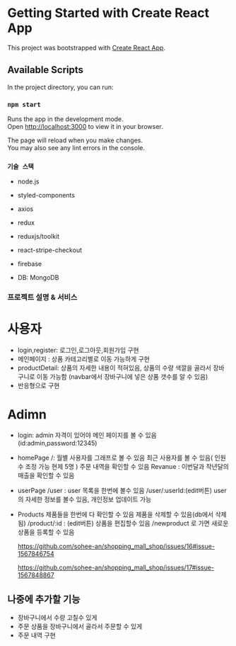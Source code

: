 # Getting Started with Create React App

This project was bootstrapped with [Create React App](https://github.com/facebook/create-react-app).

## Available Scripts

In the project directory, you can run:

### `npm start`

Runs the app in the development mode.\
Open [http://localhost:3000](http://localhost:3000) to view it in your browser.

The page will reload when you make changes.\
You may also see any lint errors in the console.

### `기술 스택`

- node.js
- styled-components
- axios
- redux
- reduxjs/toolkit
- react-stripe-checkout
- firebase

- DB: MongoDB

### 프로젝트 설명 & 서비스

# 사용자

- login,register: 로그인,로그아웃,회원가입 구현
- 메인페이지 : 상품 카테고리별로 이동 가능하게 구현
- productDetail: 상품의 자세한 내용이 적혀있음, 상품의 수량 색깔을
  골라서 장바구니로 이동 가능함
  (navbar에서 장바구니에 넣은 상품 갯수를 알 수 있음)
- 반응형으로 구현

# Adimn

- login: admin 자격이 있어야 메인 페이지를 볼 수 있음(id:admin,password:12345)

- homePage
  /: 월별 사용자를 그래프로 볼 수 있음
  최근 사용자를 볼 수 있음( 인원수 조정 가능 현제 5명 )
  주문 내역을 확인할 수 있음
  Revanue : 이번달과 작년달의 매출을 확인할 수 있음

- userPage
  /user : user 목록을 한번에 볼수 있음
  /user/:userId:(edit버튼) user의 자세한 정보를 볼수 있음, 개인정보 업데이트 가능

- Products
  제품들을 한번에 다 확인할 수 있음
  제품을 삭제할 수 있음(db에서 삭제됨)
  /product/:id : (edit버튼) 상품을 편집할수 있음
  /newproduct 로 가면 새로운 상품을 등록할 수 있음
  
  https://github.com/sohee-an/shopping_mall_shop/issues/16#issue-1567846754
  
  https://github.com/sohee-an/shopping_mall_shop/issues/17#issue-1567848867

## 나중에 추가할 기능

- 장바구니에서 수량 고칠수 있게
- 주문 상품을 장바구니에서 골라서 주문할 수 있게
- 주문 내역 구현
